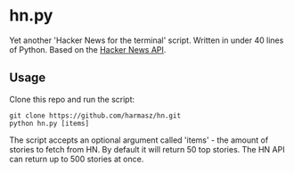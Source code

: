 # hn.py
Yet another 'Hacker News for the terminal' script.
Written in under 40 lines of Python. Based on the [Hacker News API](https://github.com/HackerNews/API).

## Usage
Clone this repo and run the script:
    
    git clone https://github.com/harmasz/hn.git
    python hn.py [items]

The script accepts an optional argument called 'items' - the amount of stories to fetch from HN.
By default it will return 50 top stories. The HN API can return up to 500 stories at once.
